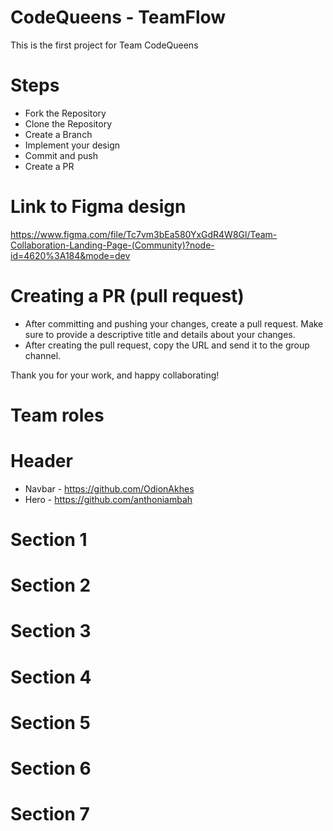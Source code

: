 # CodeQueens - TeamFlow
This is the first project for Team CodeQueens

# Steps
- Fork the Repository
- Clone the Repository
- Create a Branch
- Implement your design
- Commit and push
- Create a PR

# Link to Figma design
https://www.figma.com/file/Tc7vm3bEa580YxGdR4W8Gl/Team-Collaboration-Landing-Page-(Community)?node-id=4620%3A184&mode=dev

# Creating a PR (pull request)
- After committing and pushing your changes, create a pull request. Make sure to provide a descriptive title and details about your changes.
- After creating the pull request, copy the URL and send it to the group channel.

Thank you for your work, and happy collaborating!

# Team roles
# Header
  - Navbar - https://github.com/OdionAkhes
  - Hero - https://github.com/anthoniambah

# Section 1
# Section 2
# Section 3
# Section 4
# Section 5
# Section 6
# Section 7
